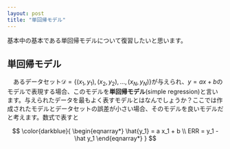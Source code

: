 ```yaml
---
layout: post
title: "単回帰モデル"
---
```


基本中の基本である単回帰モデルについて復習したいと思います。

## 単回帰モデル

　あるデータセット$\mathcal{D}=\{(x_1, y_1), (x_2, y_2), ..., (x_N, y_N)\}$が与えられ、$y=ax+b$のモデルで表現する場合、このモデルを**単回帰モデル**(simple regression)と言います。与えられたデータを最もよく表すモデルとはなんでしょうか？ここでは作成されたモデルとデータセットの誤差が小さい場合、そのモデルを良いモデルだと考えます。数式で表すと

$$
\color{darkblue}{
\begin{eqnarray*}
    \hat{y_1} = a x_1 + b \\
    ERR = y_1 - \hat y_1
\end{eqnarray*}
}
$$
